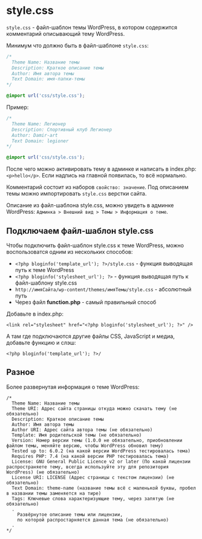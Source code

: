 # style.css
`style.css` - файл-шаблон темы WordPress, в котором содержится комментарий описывающий тему WordPress.

Минимум что должно быть в файл-шаблоне `style.css`:

```css
/*
  Theme Name: Название темы
  Description: Краткое описание темы
  Author: Имя автора темы
  Text Domain: имя-папки-темы
*/

@import url('css/style.css');
```

Пример:

```css
/*
  Theme Name: Легионер
  Description: Спортивный клуб Легионер
  Author: Damir-art
  Text Domain: legioner
*/

@import url('css/style.css');
```

После чего можно активировать тему в админке и написать в index.php: `<p>hello</p>`. Если надпись на главной появилась, то всё нормально.

Комментарий состоит из наборов `свойство: значение`. Под описанием темы можно импортировать `style.css` верстки сайта.

Описание из файл-шаблона style.css, можно увидеть в админке WordPress: `Админка > Внешний вид > Темы > Информация о теме`.

## Подключаем файл-шаблон style.css
Чтобы подключить файл-шаблон style.css к теме WordPress, можно воспользоватся одним из нескольких способов:

- `<?php bloginfo('template_url'); ?>/style.css` - функция выводящая путь к теме WordPress
- `<?php bloginfo('stylesheet_url'); ?>` - функция выводящая путь к файл-шаблону style.css
- `http://имяСайта/wp-content/themes/имяТемы/style.css` - абсолютный путь
- Через файл **function.php** - самый правильный способ

Добавьте в index.php:

    <link rel="stylesheet" href="<?php bloginfo('stylesheet_url'); ?>" />

А там где подключаются другие файлы CSS, JavaScript и медиа, добавьте функцию и слэш:

    <?php bloginfo('template_url'); ?>/

## Разное
Более развернутая информация о теме WordPress:

    /*
      Theme Name: Название темы
      Theme URI: Адрес сайта страницы откуда можно скачать тему (не обязательно)
      Description: Краткое описание темы
      Author: Имя автора темы
      Author URI: Адрес сайта автора темы (не обязательно)
      Template: Имя родительской темы (не обязательно)
      Version: Номер версии темы (1.0.0 не обязательно, приобновлении файлом темы, меняйте версию, чтобы WordPress обновил тему)
      Tested up to: 6.0.2 (на какой версии WordPress тестировалась тема)
      Requires PHP: 7.4 (на какой версии PHP тестировалась тема)
      License: GNU General Public Licence v2 or later (По какой лицензии распространяете тему, всегда используйте эту для репозитория WordPress) (не обязательно)
      License URI: LICENSE (Адрес страницы с текстом лицензии) (не обязательно)
      Text Domain: theme-name (название темы всё с маленькой буквы, пробел в названии темы заменяется на тире)
      Tags: Ключевые слова характеризующие тему, через запятую (не обязательно)
      .
        Развёрнутое описание темы или лицензии,
        по которой распростарняется данная тема (не обязательно)
      .
    */
